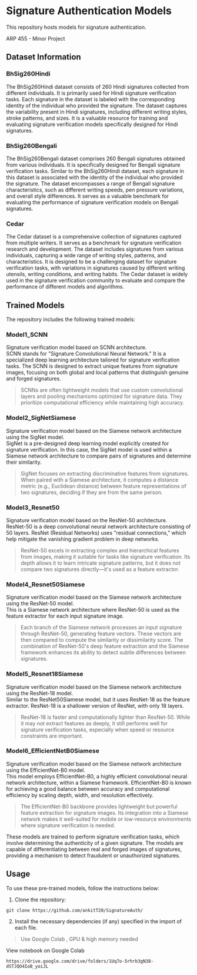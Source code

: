 # Signature Authentication Models

This repository hosts models for signature authentication.

ARP 455 - Minor Project

## Dataset Information

### BhSig260Hindi
The BhSig260Hindi dataset consists of 260 Hindi signatures collected from different individuals. It is primarily used for Hindi signature verification tasks. Each signature in the dataset is labeled with the corresponding identity of the individual who provided the signature. The dataset captures the variability present in Hindi signatures, including different writing styles, stroke patterns, and sizes. It is a valuable resource for training and evaluating signature verification models specifically designed for Hindi signatures.

### BhSig260Bengali
The BhSig260Bengali dataset comprises 260 Bengali signatures obtained from various individuals. It is specifically designed for Bengali signature verification tasks. Similar to the BhSig260Hindi dataset, each signature in this dataset is associated with the identity of the individual who provided the signature. The dataset encompasses a range of Bengali signature characteristics, such as different writing speeds, pen pressure variations, and overall style differences. It serves as a valuable benchmark for evaluating the performance of signature verification models on Bengali signatures.

### Cedar
The Cedar dataset is a comprehensive collection of signatures captured from multiple writers. It serves as a benchmark for signature verification research and development. The dataset includes signatures from various individuals, capturing a wide range of writing styles, patterns, and characteristics. It is designed to be a challenging dataset for signature verification tasks, with variations in signatures caused by different writing utensils, writing conditions, and writing habits. The Cedar dataset is widely used in the signature verification community to evaluate and compare the performance of different models and algorithms.

## Trained Models

The repository includes the following trained models:

### Model1_SCNN
Signature verification model based on SCNN architecture.  
SCNN stands for "Signature Convolutional Neural Network." It is a specialized deep learning architecture tailored for signature verification tasks. The SCNN is designed to extract unique features from signature images, focusing on both global and local patterns that distinguish genuine and forged signatures.  
> SCNNs are often lightweight models that use custom convolutional layers and pooling mechanisms optimized for signature data. They prioritize computational efficiency while maintaining high accuracy.  

### Model2_SigNetSiamese
Signature verification model based on the Siamese network architecture using the SigNet model.  
SigNet is a pre-designed deep learning model explicitly created for signature verification. In this case, the SigNet model is used within a Siamese network architecture to compare pairs of signatures and determine their similarity.  
> SigNet focuses on extracting discriminative features from signatures. When paired with a Siamese architecture, it computes a distance metric (e.g., Euclidean distance) between feature representations of two signatures, deciding if they are from the same person.  

### Model3_Resnet50
Signature verification model based on the ResNet-50 architecture.  
ResNet-50 is a deep convolutional neural network architecture consisting of 50 layers. ResNet (Residual Networks) uses "residual connections," which help mitigate the vanishing gradient problem in deep networks.  
> ResNet-50 excels in extracting complex and hierarchical features from images, making it suitable for tasks like signature verification. Its depth allows it to learn intricate signature patterns, but it does not compare two signatures directly—it's used as a feature extractor.  

### Model4_Resnet50Siamese
Signature verification model based on the Siamese network architecture using the ResNet-50 model.  
This is a Siamese network architecture where ResNet-50 is used as the feature extractor for each input signature image.  
> Each branch of the Siamese network processes an input signature through ResNet-50, generating feature vectors. These vectors are then compared to compute the similarity or dissimilarity score. The combination of ResNet-50's deep feature extraction and the Siamese framework enhances its ability to detect subtle differences between signatures.

### Model5_Resnet18Siamese
Signature verification model based on the Siamese network architecture using the ResNet-18 model.  
Similar to the ResNet50Siamese model, but it uses ResNet-18 as the feature extractor. ResNet-18 is a shallower version of ResNet, with only 18 layers.  
> ResNet-18 is faster and computationally lighter than ResNet-50. While it may not extract features as deeply, it still performs well for signature verification tasks, especially when speed or resource constraints are important.

### Model6_EfficientNetB0Siamese
Signature verification model based on the Siamese network architecture using the EfficientNet-B0 model.  
This model employs EfficientNet-B0, a highly efficient convolutional neural network architecture, within a Siamese framework. EfficientNet-B0 is known for achieving a good balance between accuracy and computational efficiency by scaling depth, width, and resolution effectively.  
> The EfficientNet-B0 backbone provides lightweight but powerful feature extraction for signature images. Its integration into a Siamese network makes it well-suited for mobile or low-resource environments where signature verification is needed.

These models are trained to perform signature verification tasks, which involve determining the authenticity of a given signature. The models are capable of differentiating between real and forged images of signatures, providing a mechanism to detect fraudulent or unauthorized signatures.

## Usage

To use these pre-trained models, follow the instructions below:

1. Clone the repository:

```git clone https://github.com/ankitT20/SignatureAuth/```

2. Install the necessary dependencies (if any) specified in the import of each file.

> Use Google Colab , GPU & high memory needed  

View notebook on Google Colab
```
https://drive.google.com/drive/folders/1Uq7o-5rhrb3gN38-dSTJQO4IoB_yoiJL
```
<!-- 
c:; cd 'C:\Users\ANKIT\Documents\VScode\SignatureAuth'; git add .; git commit -a -m "additional commit"; git push -u origin main;
git init
git branch -M main
git remote add origin https://github.com/ankitT20/SignatureAuth.git
 -->
